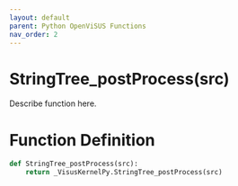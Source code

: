 ```yaml
---
layout: default
parent: Python OpenViSUS Functions
nav_order: 2
---
```


# StringTree_postProcess(src)

Describe function here.

# Function Definition

```python
def StringTree_postProcess(src):
    return _VisusKernelPy.StringTree_postProcess(src)

```
